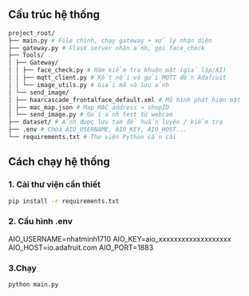 ## Cấu trúc hệ thống
```bash
project_root/
├── main.py # File chính, chạy gateway + xử lý nhận diện
├── gateway.py # Flask server nhận ảnh, gọi face_check
├── Tools/
│ ├── Gateway/
│ │ ├── face_check.py # Hàm kiểm tra khuôn mặt (giả lập/AI)
│ │ ├── mqtt_client.py # Kết nối và gửi MQTT đến Adafruit
│ │ └── image_utils.py # Giải mã và lưu ảnh
│ └── send_image/
│ ├── haarcascade_frontalface_default.xml # Mô hình phát hiện mặt
│ ├── mac_map.json # Map MAC address → shopID
│ └── send_image.py # Gửi ảnh test từ webcam
├── dataset/ # Ảnh được lưu tạm để huấn luyện / kiểm tra
├── .env # Chứa AIO_USERNAME, AIO_KEY, AIO_HOST...
└── requirements.txt # Thư viện Python cần cài
```
## Cách chạy hệ thống

### 1. Cài thư viện cần thiết

```bash
pip install -r requirements.txt
```
### 2. Cấu hình .env
AIO_USERNAME=nhatminh1710
AIO_KEY=aio_xxxxxxxxxxxxxxxxxxx
AIO_HOST=io.adafruit.com
AIO_PORT=1883
### 3.Chạy
```bash
python main.py
```